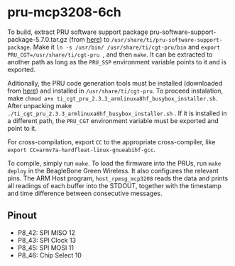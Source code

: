 # pru-mcp3208-6ch

To build, extract PRU software support package pru-software-support-package-5.7.0.tar.gz (from
[here](https://git.ti.com/cgit/pru-software-support-package/pru-software-support-package/)) to 
`/usr/share/ti/pru-software-support-package`. Make it `ln -s /usr/bin/ /usr/share/ti/cgt-pru/bin` and `export PRU_CGT=/usr/share/ti/cgt-pru
`, and then `make`. It can be extracted to another path as long as the `PRU_SSP` environment variable points to it and is exported.

Aditionally, the PRU code generation tools must be installed (downloaded from [here](http://software-dl.ti.com/codegen/esd/cgt_public_sw/PRU/2.3.3/ti_cgt_pru_2.3.3_armlinuxa8hf_busybox_installer.sh)) and installed in
`/usr/share/ti/cgt-pru`. To proceed instalation, make  `chmod a+x ti_cgt_pru_2.3.3_armlinuxa8hf_busybox_installer.sh`. After unpacking make `./ti_cgt_pru_2.3.3_armlinuxa8hf_busybox_installer.sh` . If it is installed in a different path, the `PRU_CGT` environment variable must be exported and point to it.

For cross-compilation, export `CC` to the appropriate cross-compiler, like `export CC=armv7a-hardfloat-linux-gnueabihf-gcc`.

To compile, simply run `make`. To load the firmware into the PRUs, run 
`make deploy` in the BeagleBone Green Wireless. It also configures the relevant pins.
The ARM Host program, `host_rpmsg_mcp3208` reads the data and prints all readings of each buffer into the STDOUT, together with the timestamp and time difference between consecutive messages.

Pinout
------

* P8_42: SPI MISO     12
* P8_43: SPI Clock    13
* P8_45: SPI MOSI     11
* P8_46: Chip Select  10
